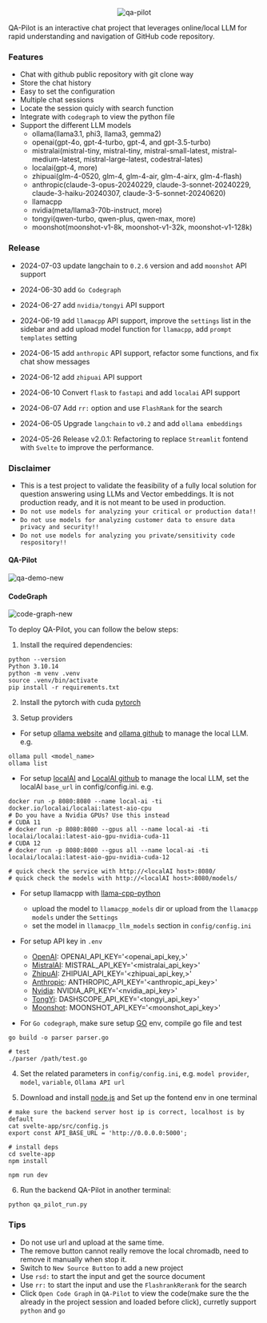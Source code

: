 <p align="center">
  <img src="https://github.com/reid41/QA-Pilot/assets/25558653/4b45b525-5fac-4a3c-94e9-46364bdb36c3" alt="qa-pilot">
</p>

QA-Pilot is an interactive chat project that leverages online/local LLM for rapid understanding and navigation of GitHub code repository.

### Features

* Chat with github public repository with git clone way
* Store the chat history 
* Easy to set the configuration
* Multiple chat sessions
* Locate the session quicly with search function
* Integrate with `codegraph` to view the python file
* Support the different LLM models
    * ollama(llama3.1, phi3, llama3, gemma2)
    * openai(gpt-4o, gpt-4-turbo, gpt-4, and gpt-3.5-turbo)
    * mistralai(mistral-tiny, mistral-tiny, mistral-small-latest, mistral-medium-latest, mistral-large-latest, codestral-lates)
    * localai(gpt-4, more)
    * zhipuai(glm-4-0520, glm-4, glm-4-air, glm-4-airx,  glm-4-flash)
    * anthropic(claude-3-opus-20240229, claude-3-sonnet-20240229, claude-3-haiku-20240307, claude-3-5-sonnet-20240620)
    * llamacpp
    * nvidia(meta/llama3-70b-instruct, more)
    * tongyi(qwen-turbo, qwen-plus, qwen-max, more)
    * moonshot(moonshot-v1-8k, moonshot-v1-32k, moonshot-v1-128k)


### Release

* 2024-07-03 update langchain to `0.2.6` version and add `moonshot` API support

* 2024-06-30  add `Go Codegraph`

* 2024-06-27  add `nvidia/tongyi` API support

* 2024-06-19  add `llamacpp` API support, improve the `settings` list in the sidebar and add upload model function for `llamacpp`, add `prompt templates` setting

* 2024-06-15  add `anthropic` API support, refactor some functions, and fix chat show messages

* 2024-06-12  add `zhipuai` API support

* 2024-06-10 Convert `flask` to `fastapi` and add `localai` API support

* 2024-06-07 Add `rr:` option and use `FlashRank` for the search 

* 2024-06-05 Upgrade `langchain` to `v0.2` and add `ollama embeddings`

* 2024-05-26 Release v2.0.1: Refactoring to replace `Streamlit` fontend with `Svelte` to improve the performance.

### Disclaimer

* This is a test project to validate the feasibility of a fully local solution for question answering using LLMs and Vector embeddings. It is not production ready, and it is not meant to be used in production. 
* `Do not use models for analyzing your critical or production data!!`
* `Do not use models for analyzing customer data to ensure data privacy and security!!`
* `Do not use models for analyzing you private/sensitivity code respository!!`

#### QA-Pilot
![qa-demo-new](https://github.com/reid41/QA-Pilot/assets/25558653/8198730f-32ec-4664-a10c-43b3f40c99ad)


#### CodeGraph
![code-graph-new](https://github.com/reid41/QA-Pilot/assets/25558653/8c47ea00-d703-42b5-b43b-d40796e7de1d)

To deploy QA-Pilot, you can follow the below steps:
1. Install the required dependencies:

```shell
python --version
Python 3.10.14
python -m venv .venv
source .venv/bin/activate
pip install -r requirements.txt
```

2. Install the pytorch with cuda [pytorch](https://pytorch.org/get-started/locally/)

3. Setup providers

* For setup [ollama website](https://ollama.com/) and [ollama github](https://github.com/ollama/ollama) to manage the local LLM. 
e.g.

```shell
ollama pull <model_name>
ollama list
```

* For setup [localAI](https://localai.io/) and [LocalAI github](https://github.com/mudler/LocalAI) to manage the local LLM, set the localAI `base_url` in config/config.ini.
e.g.
```shell
docker run -p 8080:8080 --name local-ai -ti docker.io/localai/localai:latest-aio-cpu
# Do you have a Nvidia GPUs? Use this instead
# CUDA 11
# docker run -p 8080:8080 --gpus all --name local-ai -ti localai/localai:latest-aio-gpu-nvidia-cuda-11
# CUDA 12
# docker run -p 8080:8080 --gpus all --name local-ai -ti localai/localai:latest-aio-gpu-nvidia-cuda-12

# quick check the service with http://<localAI host>:8080/
# quick check the models with http://<localAI host>:8080/models/
```

* For setup llamacpp with [llama-cpp-python](https://github.com/abetlen/llama-cpp-python#windows-remarks)
  - upload the model to `llamacpp_models` dir or upload from the `llamacpp models` under the `Settings`
  - set the model in `llamacpp_llm_models` section in `config/config.ini`

* For setup API key in `.env`
  - [OpenAI](https://platform.openai.com/docs/overview): OPENAI_API_KEY='<openai_api_key,>'
  - [MistralAI](https://docs.mistral.ai/): MISTRAL_API_KEY='<mistralai_api_key>'
  - [ZhipuAI](https://open.bigmodel.cn/): ZHIPUAI_API_KEY='<zhipuai_api_key,>'
  - [Anthropic](https://console.anthropic.com/settings/keys): ANTHROPIC_API_KEY='<anthropic_api_key>'
  - [Nvidia](https://build.nvidia.com/explore/discover): NVIDIA_API_KEY='<nvidia_api_key>'
  - [TongYi](https://help.aliyun.com/document_detail/611472.html?spm=a2c4g.2399481.0.0): DASHSCOPE_API_KEY='<tongyi_api_key>'
  - [Moonshot](https://platform.moonshot.cn/): MOONSHOT_API_KEY='<moonshot_api_key>'

* For `Go codegraph`, make sure setup [GO](https://go.dev/doc/install) env, compile go file and test
```shell
go build -o parser parser.go

# test
./parser /path/test.go
```

4. Set the related parameters in `config/config.ini`, e.g. `model provider`, `model`, `variable`, `Ollama API url`

5. Download and install [node.js](https://nodejs.org/en/download/package-manager) and Set up the fontend env in one terminal
```shell
# make sure the backend server host ip is correct, localhost is by default
cat svelte-app/src/config.js
export const API_BASE_URL = 'http://0.0.0.0:5000';

# install deps
cd svelte-app
npm install

npm run dev
```

6. Run the backend QA-Pilot in another terminal:

```shell
python qa_pilot_run.py
```

### Tips
* Do not use url and upload at the same time.
* The remove button cannot really remove the local chromadb, need to remove it manually when stop it.
* Switch to `New Source Button` to add a new project
* Use `rsd:` to start the input and get the source document
* Use `rr:` to start the input and use the `FlashrankRerank` for the search
* Click `Open Code Graph` in `QA-Pilot` to view the code(make sure the the already in the project session and loaded before click), curretly support `python` and `go`

